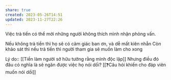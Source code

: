 ```yaml
---
share: true
created: 2023-05-26T14:51
updated: 2023-11-27T22:26
---
```

Việc trả tiền có thể mời những người không thích mình nhận phỏng vấn. 


Nếu không trả tiền thì họ sẽ có cảm giác ban ơn, và dễ mất kiên nhẫn
Còn khảo sát thì nếu trả tiền thì người tham gia sẽ muốn làm cho xong

Lý do:: [[Tiền làm người sở hữu tưởng rằng mình độc lập]]
Nhưng điều đó đâu có nghĩa là sẽ ngăn được việc họ nói dối? [[❓Câu hỏi khiến cho đáp viên muốn nói dối]]